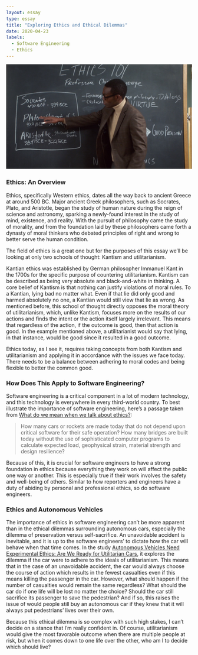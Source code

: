 ```yaml
---
layout: essay
type: essay
title: "Exploring Ethics and Ethical Dilemmas"
date: 2020-04-23
labels:
  - Software Engineering
  - Ethics
---
```


<img class="ui medium right floated rounded image" src="/images/ethics.jpg">

### Ethics: An Overview

Ethics, specifically Western ethics, dates all the way back to ancient Greece at around 500 BC. Major ancient Greek philosophers, such as Socrates, Plato, and Aristotle, began the study of human nature during the reign of science and astronomy, sparking a newly-found interest in the study of mind, existence, and reality. With the pursuit of philosophy came the study of morality, and from the foundation laid by these philosophers came forth a dynasty of moral thinkers who debated principles of right and wrong to better serve the human condition. 

The field of ethics is a great one but for the purposes of this essay we’ll be looking at only two schools of thought: Kantism and utilitarianism. 

Kantian ethics was established by German philosopher Immanuel Kant in the 1700s for the specific purpose of countering utilitarianism. Kantism can be described as being very absolute and black-and-white in thinking. A core belief of Kantism is that nothing can justify violations of moral rules. To a Kantian, lying bad no matter what. Even if that lie did only good and harmed absolutely no one, a Kantian would still view that lie as wrong. As mentioned before, this school of thought directly opposes the moral theory of utilitarianism, which, unlike Kantism, focuses more on the results of our actions and finds the intent or the action itself largely irrelevant. This means that regardless of the action, if the outcome is good, then that action is good. In the example mentioned above, a utilitarianist would say that lying, in that instance, would be good since it resulted in a good outcome.

Ethics today, as I see it, requires taking concepts from both Kantism and utilitarianism and applying it in accordance with the issues we face today. There needs to be a balance between adhering to moral codes and being flexible to better the common good. 

### How Does This Apply to Software Engineering?

Software engineering is a critical component in a lot of modern technology, and this technology is everywhere in every third-world country. To best illustrate the importance of software engineering, here’s a passage taken from [What do we mean when we talk about ethics?](http://courses.ics.hawaii.edu/ics314s20/morea/ethics/reading-se-ethics-intro.html):

> How many cars or rockets are made today that do not depend upon critical software for their safe operation? How many bridges are built today without the use of sophisticated computer programs to calculate expected load, geophysical strain, material strength and design resilience?

Because of this, it is crucial for software engineers to have a strong foundation in ethics because everything they work on will affect the public one way or another. This is especially true if their work involves the safety and well-being of others. Similar to how reporters and engineers have a duty of abiding by personal and professional ethics, so do software engineers. 


### Ethics and Autonomous Vehicles 

The importance of ethics in software engineering can’t be more apparent than in the ethical dilemmas surrounding autonomous cars, especially the dilemma of preservation versus self-sacrifice. An unavoidable accident is inevitable, and it is up to the software engineers’ to dictate how the car will behave when that time comes. In the study [Autonomous Vehicles Need Experimental Ethics: Are We Ready for Utilitarian Cars](http://arxiv.org/pdf/1510.03346v1.pdf), it explores the dilemma if the car were to adhere to the ideals of utilitarianism. This means that in the case of an unavoidable accident, the car would always choose the course of action which results in the fewest casualties even if this means killing the passenger in the car. However, what should happen if the number of casualties would remain the same regardless? What should the car do if one life will be lost no matter the choice? Should the car still sacrifice its passenger to save the pedestrian? And if so, this raises the issue of would people still buy an autonomous car if they knew that it will always put pedestrians’ lives over their own. 

Because this ethical dilemma is so complex with such high stakes, I can’t decide on a stance that I’m really confident in. Of course, utilitarianism would give the most favorable outcome when there are multiple people at risk, but when it comes down to one life over the other, who am I to decide which should live? 



